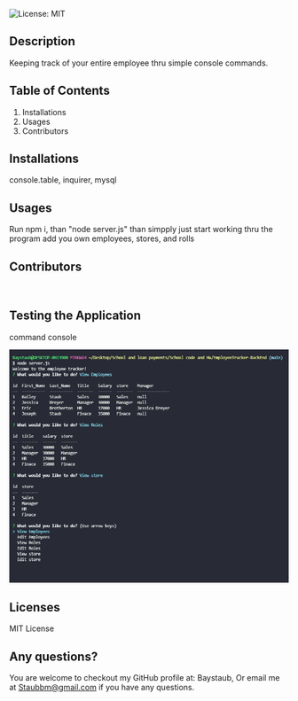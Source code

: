 ![License: MIT](https://img.shields.io/badge/License-MIT-yellow.svg)
​
## Description
Keeping track of your entire employee thru simple console commands. 
​
## Table of Contents
1. Installations
2. Usages
3. Contributors
​
## Installations
console.table, inquirer, mysql 
​
## Usages
Run npm i, than "node server.js" than simpply just start working thru the program add you own employees, stores, and rolls 
​
## Contributors
 
​
## Testing the Application
command console 

![View-Test](imgs\employee-tracker-view.JPG)

## Licenses
MIT License 
​
​
​
## Any questions?
You are welcome to checkout my GitHub profile at: Baystaub, Or email me at Staubbm@gmail.com if you have any questions.

